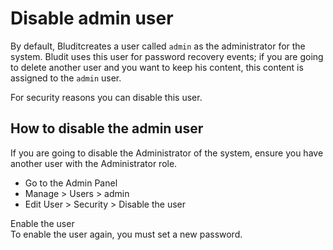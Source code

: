 # Disable admin user
<!-- position: 1 -->

By default, Bluditcreates a user called `admin` as the administrator for the system. Bludit uses this user for password recovery events; if you are going to delete another user and you want to keep his content, this content is assigned to the `admin` user.

For security reasons you can disable this user.

## How to disable the admin user
If you are going to disable the Administrator of the system, ensure you have another user with the Administrator role.

- Go to the Admin Panel
- Manage > Users > admin
- Edit User > Security > Disable the user

<div class="note">
<div class="title">Enable the user</div>
To enable the user again, you must set a new password.
</div>
